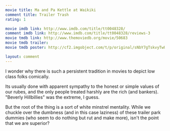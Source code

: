 ```yaml
---
movie title: Ma and Pa Kettle at Waikiki
comment title: Trailer Trash
rating: 1

movie imdb link: http://www.imdb.com/title/tt0048328/
comment imdb link: http://www.imdb.com/title/tt0048328/reviews-3
movie tmdb link: http://www.themoviedb.org/movie/50683
movie tmdb trailer: 
movie tmdb poster: http://cf2.imgobject.com/t/p/original/sNbY7gTskvyTwUqBg9SMCUODFMu.jpg

layout: comment
---
```


I wonder why there is such a persistent tradition in movies to depict low class folks comically.

Its usually done with apparent sympathy to the honest or simple values of our rubes, and the only people treated harshly are the rich (and bankers). "Beverly Hillbillies" was the extreme, I guess.

But the root of the thing is a sort of white minstrel mentality. While we chuckle over the dumbness (and in this case laziness) of these trailer park dummies (who seem to do nothing but rut and make more), isn't the point that we are superior?